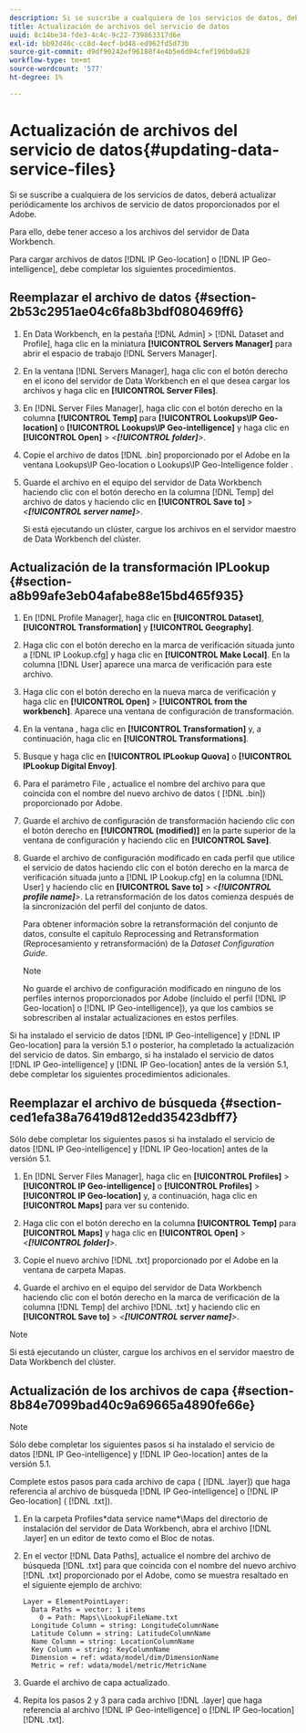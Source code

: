 ```yaml
---
description: Si se suscribe a cualquiera de los servicios de datos, deberá actualizar periódicamente los archivos de servicio de datos proporcionados por el Adobe.
title: Actualización de archivos del servicio de datos
uuid: 8c14be34-fde3-4c4c-9c22-739863317d6e
exl-id: bb92d40c-cc8d-4ecf-bd48-ed962fd5d73b
source-git-commit: d9df90242ef96188f4e4b5e6d04cfef196b0a628
workflow-type: tm+mt
source-wordcount: '577'
ht-degree: 1%

---
```


# Actualización de archivos del servicio de datos{#updating-data-service-files}

Si se suscribe a cualquiera de los servicios de datos, deberá actualizar periódicamente los archivos de servicio de datos proporcionados por el Adobe.

Para ello, debe tener acceso a los archivos del servidor de Data Workbench.

Para cargar archivos de datos [!DNL IP Geo-location] o [!DNL IP Geo-intelligence], debe completar los siguientes procedimientos.

## Reemplazar el archivo de datos {#section-2b53c2951ae04c6fa8b3bdf080469ff6}

1. En Data Workbench, en la pestaña [!DNL Admin] > [!DNL Dataset and Profile], haga clic en la miniatura **[!UICONTROL Servers Manager]** para abrir el espacio de trabajo [!DNL Servers Manager].

1. En la ventana [!DNL Servers Manager], haga clic con el botón derecho en el icono del servidor de Data Workbench en el que desea cargar los archivos y haga clic en **[!UICONTROL Server Files]**.

1. En [!DNL Server Files Manager], haga clic con el botón derecho en la columna **[!UICONTROL Temp]** para **[!UICONTROL Lookups\IP Geo-location]** o **[!UICONTROL Lookups\IP Geo-intelligence]** y haga clic en **[!UICONTROL Open]** > *&lt;**[!UICONTROL folder]**>*.

1. Copie el archivo de datos [!DNL .bin] proporcionado por el Adobe en la ventana Lookups\IP Geo-location o Lookups\IP Geo-Intelligence folder .
1. Guarde el archivo en el equipo del servidor de Data Workbench haciendo clic con el botón derecho en la columna [!DNL Temp] del archivo de datos y haciendo clic en **[!UICONTROL Save to]** > *&lt;**[!UICONTROL server name]**>*.

   Si está ejecutando un clúster, cargue los archivos en el servidor maestro de Data Workbench del clúster.

## Actualización de la transformación IPLookup {#section-a8b99afe3eb04afabe88e15bd465f935}

1. En [!DNL Profile Manager], haga clic en **[!UICONTROL Dataset]**, **[!UICONTROL Transformation]** y **[!UICONTROL Geography]**.

1. Haga clic con el botón derecho en la marca de verificación situada junto a [!DNL IP Lookup.cfg] y haga clic en **[!UICONTROL Make Local]**. En la columna [!DNL User] aparece una marca de verificación para este archivo.

1. Haga clic con el botón derecho en la nueva marca de verificación y haga clic en **[!UICONTROL Open]** > **[!UICONTROL from the workbench]**. Aparece una ventana de configuración de transformación.

1. En la ventana , haga clic en **[!UICONTROL Transformation]** y, a continuación, haga clic en **[!UICONTROL Transformations]**.

1. Busque y haga clic en **[!UICONTROL IPLookup Quova]** o **[!UICONTROL IPLookup Digital Envoy]**.

1. Para el parámetro File , actualice el nombre del archivo para que coincida con el nombre del nuevo archivo de datos ( [!DNL .bin]) proporcionado por Adobe.
1. Guarde el archivo de configuración de transformación haciendo clic con el botón derecho en **[!UICONTROL (modified)]** en la parte superior de la ventana de configuración y haciendo clic en **[!UICONTROL Save]**.

1. Guarde el archivo de configuración modificado en cada perfil que utilice el servicio de datos haciendo clic con el botón derecho en la marca de verificación situada junto a [!DNL IP Lookup.cfg] en la columna [!DNL User] y haciendo clic en **[!UICONTROL Save to]** > *&lt;**[!UICONTROL profile name]**>*. La retransformación de los datos comienza después de la sincronización del perfil del conjunto de datos.

   Para obtener información sobre la retransformación del conjunto de datos, consulte el capítulo Reprocessing and Retransformation (Reprocesamiento y retransformación) de la *Dataset Configuration Guide*.

   >[!NOTE]
   >
   >No guarde el archivo de configuración modificado en ninguno de los perfiles internos proporcionados por Adobe (incluido el perfil [!DNL IP Geo-location] o [!DNL IP Geo-intelligence]), ya que los cambios se sobrescriben al instalar actualizaciones en estos perfiles.

Si ha instalado el servicio de datos [!DNL IP Geo-intelligence] y [!DNL IP Geo-location] para la versión 5.1 o posterior, ha completado la actualización del servicio de datos. Sin embargo, si ha instalado el servicio de datos [!DNL IP Geo-intelligence] y [!DNL IP Geo-location] antes de la versión 5.1, debe completar los siguientes procedimientos adicionales.

## Reemplazar el archivo de búsqueda {#section-ced1efa38a76419d812edd35423dbff7}

Sólo debe completar los siguientes pasos si ha instalado el servicio de datos [!DNL IP Geo-intelligence] y [!DNL IP Geo-location] antes de la versión 5.1.

1. En [!DNL Server Files Manager], haga clic en **[!UICONTROL Profiles]** > **[!UICONTROL IP Geo-intelligence]** o **[!UICONTROL Profiles]** > **[!UICONTROL IP Geo-location]** y, a continuación, haga clic en **[!UICONTROL Maps]** para ver su contenido.

1. Haga clic con el botón derecho en la columna **[!UICONTROL Temp]** para **[!UICONTROL Maps]** y haga clic en **[!UICONTROL Open]** > *&lt;**[!UICONTROL folder]**>*.

1. Copie el nuevo archivo [!DNL .txt] proporcionado por el Adobe en la ventana de carpeta Mapas.
1. Guarde el archivo en el equipo del servidor de Data Workbench haciendo clic con el botón derecho en la marca de verificación de la columna [!DNL Temp] del archivo [!DNL .txt] y haciendo clic en **[!UICONTROL Save to]** > *&lt;**[!UICONTROL server name]**>*.

>[!NOTE]
>
>Si está ejecutando un clúster, cargue los archivos en el servidor maestro de Data Workbench del clúster.

## Actualización de los archivos de capa {#section-8b84e7099bad40c9a69665a4890fe66e}

>[!NOTE]
>
>Sólo debe completar los siguientes pasos si ha instalado el servicio de datos [!DNL IP Geo-intelligence] y [!DNL IP Geo-location] antes de la versión 5.1.

Complete estos pasos para cada archivo de capa ( [!DNL .layer]) que haga referencia al archivo de búsqueda [!DNL IP Geo-intelligence] o [!DNL IP Geo-location] ( [!DNL .txt]).

1. En la carpeta Profiles\*data service name*\Maps del directorio de instalación del servidor de Data Workbench, abra el archivo [!DNL .layer] en un editor de texto como el Bloc de notas.

1. En el vector [!DNL Data Paths], actualice el nombre del archivo de búsqueda [!DNL .txt] para que coincida con el nombre del nuevo archivo [!DNL .txt] proporcionado por el Adobe, como se muestra resaltado en el siguiente ejemplo de archivo:

   ```
   Layer = ElementPointLayer:
     Data Paths = vector: 1 items
       0 = Path: Maps\\LookupFileName.txt
     Longitude Column = string: LongitudeColumnName
     Latitude Column = string: LatitudeColumnName
     Name Column = string: LocationColumnName
     Key Column = string: KeyColumnName
     Dimension = ref: wdata/model/dim/DimensionName
     Metric = ref: wdata/model/metric/MetricName
   ```

1. Guarde el archivo de capa actualizado.
1. Repita los pasos 2 y 3 para cada archivo [!DNL .layer] que haga referencia al archivo [!DNL IP Geo-intelligence] o [!DNL IP Geo-location] [!DNL .txt].
